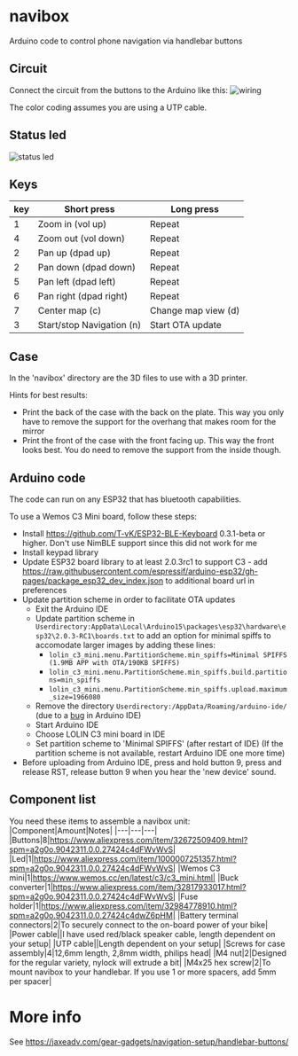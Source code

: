 # navibox
Arduino code to control phone navigation via handlebar buttons

## Circuit
Connect the circuit from the buttons to the Arduino like this:
![wiring](https://raw.githubusercontent.com/joostbijl/navibox/main/navibox%20circuit.png)

The color coding assumes you are using a UTP cable.

## Status led
![status led](https://raw.githubusercontent.com/joostbijl/navibox/main/navibox%20status%20led.png)

## Keys
|key|Short press|Long press|
|---|---|---|
| 1 | Zoom in (vol up) | Repeat |
| 4 | Zoom out (vol down) | Repeat |
| 2 | Pan up (dpad up) | Repeat |
| 2 | Pan down (dpad down) | Repeat |
| 5 | Pan left (dpad left) | Repeat |
| 6 | Pan right (dpad right) | Repeat |
| 7 | Center map (c) | Change map view (d) |
| 3 | Start/stop Navigation (n) | Start OTA update |

## Case
In the 'navibox' directory are the 3D files to use with a 3D printer. 

Hints for best results:
* Print the back of the case with the back on the plate. This way you only have to remove the support for the overhang that makes room for the mirror
* Print the front of the case with the front facing up. This way the front looks best. You do need to remove the support from the inside though.

## Arduino code
The code can run on any ESP32 that has bluetooth capabilities.

To use a Wemos C3 Mini board, follow these steps:
* Install https://github.com/T-vK/ESP32-BLE-Keyboard 0.3.1-beta or higher. Don't use NimBLE support since this did not work for me
* Install keypad library
* Update ESP32 board library to at least 2.0.3rc1 to support C3 - add https://raw.githubusercontent.com/espressif/arduino-esp32/gh-pages/package_esp32_dev_index.json to additional board url in preferences
* Update partition scheme in order to facilitate OTA updates
  * Exit the Arduino IDE
  * Update partition scheme in `Userdirectory:AppData\Local\Arduino15\packages\esp32\hardware\esp32\2.0.3-RC1\boards.txt` to add an option for minimal spiffs to accomodate larger images by adding these lines:
    * `lolin_c3_mini.menu.PartitionScheme.min_spiffs=Minimal SPIFFS (1.9MB APP with OTA/190KB SPIFFS)`
    * `lolin_c3_mini.menu.PartitionScheme.min_spiffs.build.partitions=min_spiffs`
    * `lolin_c3_mini.menu.PartitionScheme.min_spiffs.upload.maximum_size=1966080`
  * Remove the directory `Userdirectory:/AppData/Roaming/arduino-ide/` (due to a [bug](https://github.com/arduino/arduino-ide/issues/1030) in Arduino IDE)
  * Start Arduino IDE
  * Choose LOLIN C3 mini board in IDE
  * Set partition scheme to 'Minimal SPIFFS' (after restart of IDE) (If the partition scheme is not available, restart Arduino IDE one more time)
* Before uploading from Arduino IDE, press and hold button 9, press and release RST, release button 9 when you hear the 'new device' sound.

## Component list
You need these items to assemble a navibox unit:
|Component|Amount|Notes|
|---|---|---|
|Buttons|8|https://www.aliexpress.com/item/32672509409.html?spm=a2g0o.9042311.0.0.27424c4dFWvWvS|
|Led|1|https://www.aliexpress.com/item/1000007251357.html?spm=a2g0o.9042311.0.0.27424c4dFWvWvS|
|Wemos C3 mini|1|https://www.wemos.cc/en/latest/c3/c3_mini.html|
|Buck converter|1|https://www.aliexpress.com/item/32817933017.html?spm=a2g0o.9042311.0.0.27424c4dFWvWvS|
|Fuse holder|1|https://www.aliexpress.com/item/32984778910.html?spm=a2g0o.9042311.0.0.27424c4dwZ6pHM|
|Battery terminal connectors|2|To securely connect to the on-board power of your bike|
|Power cable||I  have used red/black speaker cable, length dependent on your setup|
|UTP cable||Length dependent on your setup|
|Screws for case assembly|4|12,6mm length, 2,8mm width, philips head|
|M4 nut|2|Designed for the regular variety, nylock will extrude a bit|
|M4x25 hex screw|2|To mount navibox to your handlebar. If you use 1 or more spacers, add 5mm per spacer|


# More info
See https://jaxeadv.com/gear-gadgets/navigation-setup/handlebar-buttons/
